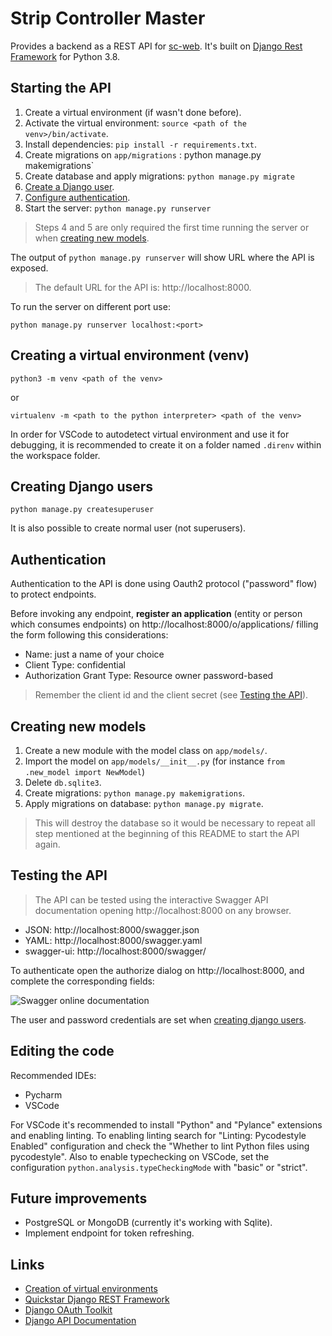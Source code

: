 # Strip Controller Master

Provides a backend as a REST API for [sc-web](https://github.com/brunopk/sc-web). It's built on [Django Rest Framework](https://django-rest-framework.org) for Python 3.8.

## Starting the API

1. Create a virtual environment (if wasn't done before).
2. Activate the virtual environment: `source <path of the venv>/bin/activate`.
3. Install dependencies: `pip install -r requirements.txt`.
4. Create migrations on `app/migrations` : python manage.py makemigrations`
5. Create database and apply migrations: `python manage.py migrate`
6. [Create a Django user](#Creating-Django-users).
7. [Configure authentication](#Authentication).  
8. Start the server: `python manage.py runserver`

> Steps 4 and 5 are only required the first time running the server or when [creating new models](#Creating-new-models).

The output of `python manage.py runserver` will show URL where the API is exposed.

> The default URL for the API is: http://localhost:8000. 

To run the server on different port use:

```
python manage.py runserver localhost:<port>
```

## Creating a virtual environment (venv)

```
python3 -m venv <path of the venv>
```

or

```
virtualenv -m <path to the python interpreter> <path of the venv>
```

In order for VSCode to autodetect virtual environment and use it for debugging, it is recommended to create it on a folder named `.direnv` within the workspace folder.

## Creating Django users

```python manage.py createsuperuser```

It is also possible to create normal user (not superusers).

## Authentication

Authentication to the API is done using Oauth2 protocol ("password" flow) to protect endpoints.

Before invoking any endpoint, **register an application** (entity or person which consumes endpoints) on http://localhost:8000/o/applications/ filling the form following this considerations:

- Name: just a name of your choice
- Client Type: confidential
- Authorization Grant Type: Resource owner password-based

> Remember the client id and the client secret (see [Testing the API](#Testing-the-API)).

## Creating new models

1. Create a new module with the model class on `app/models/`.
2. Import the model on `app/models/__init__.py` (for instance `from .new_model import NewModel`)
3. Delete `db.sqlite3`.
4. Create migrations: `python manage.py makemigrations`.
5. Apply migrations on database: `python manage.py migrate`.

> This will destroy the database so it would be necessary to repeat all step mentioned at the beginning of this README to start the API again.

## Testing the API

> The API can be tested using the interactive Swagger API documentation opening http://localhost:8000 on any browser.

- JSON: http://localhost:8000/swagger.json
- YAML: http://localhost:8000/swagger.yaml
- swagger-ui: http://localhost:8000/swagger/

To authenticate open the authorize dialog on  http://localhost:8000, and complete the corresponding fields:

![Swagger online documentation](doc/swagger.png)

The user and password credentials are set when [creating django users](#Creating-Django-users).

## Editing the code

Recommended IDEs:

- Pycharm
- VSCode

For VSCode it's recommended to install "Python" and "Pylance" extensions and enabling linting. To enabling linting search for "Linting: Pycodestyle Enabled" configuration and check the "Whether to lint Python files using pycodestyle". Also to enable typechecking on VSCode, set the configuration `python.analysis.typeCheckingMode` with "basic" or "strict".

## Future improvements

- PostgreSQL or MongoDB (currently it's working with Sqlite).
- Implement endpoint for token refreshing.

## Links

- [Creation of virtual environments](https://docs.python.org/3/library/venv.html)
- [Quickstar Django REST Framework](http://www.django-rest-framework.org/tutorial/quickstart/)
- [Django OAuth Toolkit](https://django-oauth-toolkit.readthedocs.io/en/latest/rest-framework/getting_started.html)
- [Django API Documentation](https://github.com/axnsan12/drf-yasg)
